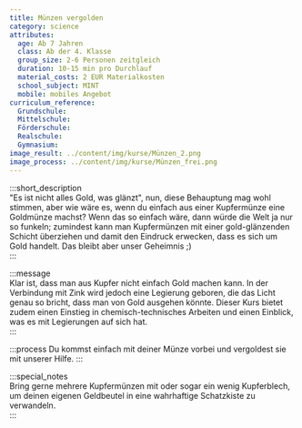 ```yaml
---
title: Münzen vergolden
category: science
attributes:
  age: Ab 7 Jahren
  class: Ab der 4. Klasse
  group_size: 2-6 Personen zeitgleich
  duration: 10-15 min pro Durchlauf
  material_costs: 2 EUR Materialkosten
  school_subject: MINT
  mobile: mobiles Angebot
curriculum_reference:
  Grundschule:
  Mittelschule:
  Förderschule:    
  Realschule:
  Gymnasium:
image_result: ../content/img/kurse/Münzen_2.png
image_process: ../content/img/kurse/Münzen_frei.png
---
```

:::short_description  
"Es ist nicht alles Gold, was glänzt", nun, diese Behauptung mag wohl stimmen, aber wie wäre es, wenn du einfach aus einer Kupfermünze eine Goldmünze machst? Wenn das so einfach wäre, dann würde die Welt ja nur so funkeln; zumindest kann man Kupfermünzen mit einer gold-glänzenden Schicht überziehen und damit den Eindruck erwecken, dass es sich um Gold handelt. Das bleibt aber unser Geheimnis ;)          
:::

:::message  
Klar ist, dass man aus Kupfer nicht einfach Gold machen kann. In der Verbindung mit Zink wird jedoch eine Legierung geboren, die das Licht genau so bricht, dass man von Gold ausgehen könnte. Dieser Kurs bietet zudem einen Einstieg in chemisch-technisches Arbeiten und einen Einblick, was es mit Legierungen auf sich hat.      
:::  

:::process
Du kommst einfach mit deiner Münze vorbei und vergoldest sie mit unserer Hilfe. 
:::

:::special_notes  
Bring gerne mehrere Kupfermünzen mit oder sogar ein wenig Kupferblech, um deinen eigenen Geldbeutel in eine wahrhaftige Schatzkiste zu verwandeln.     
:::

